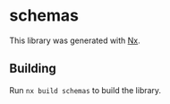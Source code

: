 # schemas

This library was generated with [Nx](https://nx.dev).

## Building

Run `nx build schemas` to build the library.
